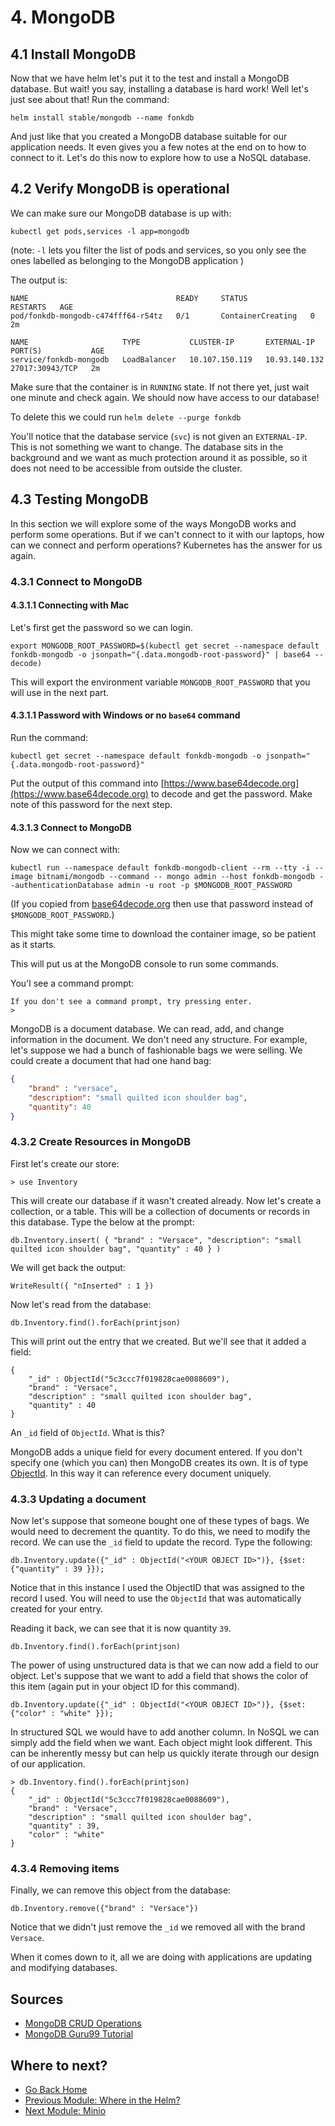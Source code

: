 # 4. MongoDB

## 4.1 Install MongoDB

Now that we have helm let's put it to the test and install a MongoDB database.  But wait! you say, installing a database is hard work!  Well let's just see about that!  Run the command:

```
helm install stable/mongodb --name fonkdb
```

And just like that you created a MongoDB database suitable for our application needs. It even gives you a few notes at the end on to how to connect to it.  Let's do this now to explore how to use a NoSQL database.

## 4.2 Verify MongoDB is operational

We can make sure our MongoDB database is up with:

```
kubectl get pods,services -l app=mongodb
```

(note: `-l` lets you filter the list of pods and services, so you only see the ones labelled as belonging to the MongoDB application )

The output is:

```
NAME                                 READY     STATUS              RESTARTS   AGE
pod/fonkdb-mongodb-c474fff64-r54tz   0/1       ContainerCreating   0          2m

NAME                     TYPE           CLUSTER-IP       EXTERNAL-IP     PORT(S)           AGE
service/fonkdb-mongodb   LoadBalancer   10.107.150.119   10.93.140.132   27017:30943/TCP   2m
```

Make sure that the container is in `RUNNING` state.  If not there yet, just wait one minute and check again.  We should now have access to our database!  

To delete this we could run `helm delete --purge fonkdb`

You'll notice that the database service (`svc`) is not given an `EXTERNAL-IP`.  This is not something we want to change.  The database sits in the background and we want as much protection around it as possible, so it does not need to be accessible from outside the cluster.

## 4.3 Testing MongoDB

In this section we will explore some of the ways MongoDB works and perform some operations.  But if we can't connect to it with our laptops, how can we connect and perform operations?  Kubernetes has the answer for us again.


### 4.3.1 Connect to MongoDB


#### 4.3.1.1 Connecting with Mac

Let's first get the password so we can login.  

```
export MONGODB_ROOT_PASSWORD=$(kubectl get secret --namespace default fonkdb-mongodb -o jsonpath="{.data.mongodb-root-password}" | base64 --decode)
```
This will export the environment variable `MONGODB_ROOT_PASSWORD` that you will use in the next part. 

#### 4.3.1.1 Password with Windows or no `base64` command

Run the command:

```
kubectl get secret --namespace default fonkdb-mongodb -o jsonpath="{.data.mongodb-root-password}"
```

Put the output of this command into [https://www.base64decode.org](https://www.base64decode.org) to decode and get the password.  Make note of this password for the next step. 

#### 4.3.1.3 Connect to MongoDB

Now we can connect with:

```
kubectl run --namespace default fonkdb-mongodb-client --rm --tty -i --image bitnami/mongodb --command -- mongo admin --host fonkdb-mongodb --authenticationDatabase admin -u root -p $MONGODB_ROOT_PASSWORD
```

(If you copied from [base64decode.org](https://www.base64decode.org) then use that password instead of `$MONGODB_ROOT_PASSWORD`.)

This might take some time to download the container image, so be patient as it starts.  

This will put us at the MongoDB console to run some commands. 


You'l see a command prompt:

```
If you don't see a command prompt, try pressing enter.
>
```

MongoDB is a document database.  We can read, add, and change information in the document.  We don't need any structure.  For example, let's suppose we had a bunch of fashionable bags we were selling.  We could create a document that had one hand bag:

```json
{
	"brand" : "versace",
	"description": "small quilted icon shoulder bag",
	"quantity": 40
}
```
### 4.3.2 Create Resources in MongoDB

First let's create our store:

```
> use Inventory
```

This will create our database if it wasn't created already.  Now let's create a collection, or a table.  This will be a collection of documents or records in this database.  Type the below at the prompt:

```
db.Inventory.insert( { "brand" : "Versace", "description": "small quilted icon shoulder bag", "quantity" : 40 } )
```


We will get back the output: 

```
WriteResult({ "nInserted" : 1 })
```

Now let's read from the database:

```
db.Inventory.find().forEach(printjson)
```
This will print out the entry that we created.  But we'll see that it added a field:

```
{
	"_id" : ObjectId("5c3ccc7f019828cae0088609"),
	"brand" : "Versace",
	"description" : "small quilted icon shoulder bag",
	"quantity" : 40
}
```
An `_id` field of `ObjectId`.  What is this?  

MongoDB adds a unique field for every document entered.  If you don't specify one (which you can) then MongoDB creates its own.  It is of type [ObjectId](https://docs.mongodb.com/manual/reference/method/ObjectId/).  In this way it can reference every document uniquely.  

### 4.3.3 Updating a document

Now let's suppose that someone bought one of these types of bags.  We would need to decrement the quantity.  To do this, we need to modify the record.  We can use the `_id` field to update the record.  Type the following: 

```
db.Inventory.update({"_id" : ObjectId("<YOUR OBJECT ID>")}, {$set: {"quantity" : 39 }});
```
Notice that in this instance I used the ObjectID that was assigned to the record I used.  You will need to use the `ObjectId` that was automatically created for your entry.  

Reading it back, we can see that it is now quantity `39`.  

```
db.Inventory.find().forEach(printjson)
```

The power of using unstructured data is that we can now add a field to our object.  Let's suppose that we want to add a field that shows the color of this item (again put in your object ID for this command).

```
db.Inventory.update({"_id" : ObjectId("<YOUR OBJECT ID>")}, {$set: {"color" : "white" }});
```
In structured SQL we would have to add another column.  In NoSQL we can simply add the field when we want.  Each object might look different.  This can be inherently messy but can help us quickly iterate through our design of our application.  

```
> db.Inventory.find().forEach(printjson)
{
	"_id" : ObjectId("5c3ccc7f019828cae0088609"),
	"brand" : "Versace",
	"description" : "small quilted icon shoulder bag",
	"quantity" : 39,
	"color" : "white"
}
```

### 4.3.4 Removing items

Finally, we can remove this object from the database:

```
db.Inventory.remove({"brand" : "Versace"})
```

Notice that we didn't just remove the `_id` we removed all with the brand `Versace`. 

When it comes down to it, all we are doing with applications are updating and modifying databases. 

## Sources

* [MongoDB CRUD Operations](https://docs.mongodb.com/manual/crud/)
* [MongoDB Guru99 Tutorial](https://www.guru99.com/mongodb-query-document-using-find.html)

## Where to next?

* [Go Back Home](../README.md)
* [Previous Module: Where in the Helm?](../helm/README.md)
* [Next Module: Minio](../minio/README.md)
